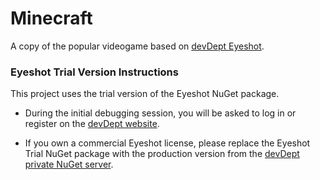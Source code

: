 # Minecraft
A copy of the popular videogame based on [devDept Eyeshot](http://www.devdept.com/products).

### Eyeshot Trial Version Instructions

This project uses the trial version of the Eyeshot NuGet package.
* During the initial debugging session, you will be asked to log in or register on the [devDept website](http://www.devdept.com "devDept website").

* If you own a commercial Eyeshot license, please replace the Eyeshot Trial NuGet package with the production version from the [devDept private NuGet server](http://nuget.devdept.com. " devDept private NuGet server").

